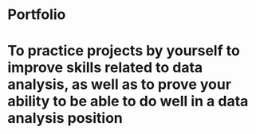 # Portfolio
# To practice projects by yourself to improve skills related to data analysis, as well as to prove your ability to be able to do well in a data analysis position
